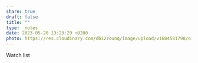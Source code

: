 ```yaml
---
share: true
draft: false
title: ""
type: _notes
date: 2023-05-20 13:23:29 +0200
photo: https://res.cloudinary.com/dbi2zounq/image/upload/v1684581798/o1gt9nhxvnkpsoidlujv.jpg
---
```


Watch list
